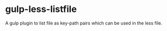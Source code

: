 # gulp-less-listfile
A gulp plugin to list file as key-path pairs which can be used in the less file.
